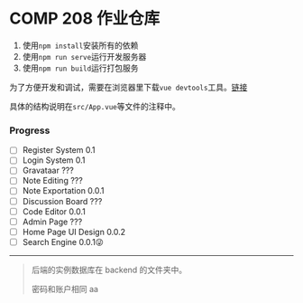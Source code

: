 # COMP 208 作业仓库

1. 使用`npm install`安装所有的依赖
2. 使用`npm run serve`运行开发服务器
3. 使用`npm run build`运行打包服务

为了方便开发和调试，需要在浏览器里下载`vue devtools`工具。[链接](https://chrome.google.com/webstore/detail/vuejs-devtools/nhdogjmejiglipccpnnnanhbledajbpd?hl=zh-CN)

具体的结构说明在`src/App.vue`等文件的注释中。

### Progress

- [ ] Register System 0.1
- [ ] Login System 0.1
- [ ] Gravataar ???
- [ ] Note Editing ???
- [ ] Note Exportation 0.0.1
- [ ] Discussion Board ???
- [ ] Code Editor 0.0.1
- [ ] Admin Page ???
- [ ] Home Page UI Design 0.0.2
- [ ] Search Engine 0.0.1😜

---

> 后端的实例数据库在 backend 的文件夹中。
>
> 密码和账户相同
> aa

